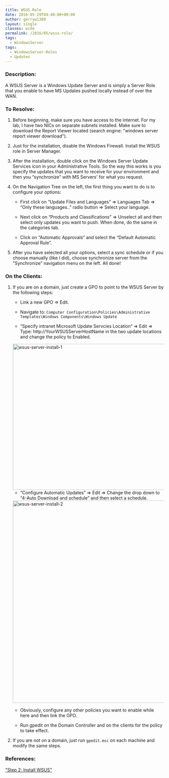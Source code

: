 ```yaml
---
title: WSUS Role
date: 2016-05-29T04:40:00+00:00
author: gerryw1389
layout: single
classes: wide
permalink: /2016/05/wsus-role/
tags:
  - WindowsServer
tags:
  - WindowsServer-Roles
  - Updates
---
```

<!--more-->

### Description:

A WSUS Server is a Windows Update Server and is simply a Server Role that you enable to have MS Updates pushed locally instead of over the WAN.

### To Resolve:

1. Before beginning, make sure you have access to the internet. For my lab, I have two NICs on separate subnets installed. Make sure to download the Report Viewer located (search engine: "windows server report viewer download").

2. Just for the installation, disable the Windows Firewall. Install the WSUS role in Server Manager.

3. After the installation, double click on the Windows Server Update Services icon in your Administrative Tools. So the way this works is you specify the updates that you want to receive for your environment and then you &#8220;synchronize&#8221; with MS Servers' for what you request.

4. On the Navigation Tree on the left, the first thing you want to do is to configure your options:

   - First click on &#8220;Update Files and Languages&#8221; => Languages Tab => &#8220;Only these languages..&#8221; radio button => Select your language.

   - Next click on &#8220;Products and Classifications&#8221; => Unselect all and then select only updates you want to push. When done, do the same in the categories tab.

   - Click on &#8220;Automatic Approvals&#8221; and select the &#8220;Default Automatic Approval Rule&#8221;.

5. After you have selected all your options, select a sync schedule or if you choose manually (like I did), choose synchronize server from the &#8220;Synchronize&#8221; navigation menu on the left. All done!

### On the Clients:

1. If you are on a domain, just create a GPO to point to the WSUS Server by the following steps:

   - Link a new GPO => Edit.

   - Navigate to: `Computer Configuration\Policies\Administrative Templates\Windows Components\Windows Update`

   - &#8220;Specify intranet Microsoft Update Servcies Location&#8221; => Edit => Type: http://YourWSUSServerHostName in the two update locations and change the policy to Enabled.

   <img class="alignnone size-full wp-image-739" src="https://automationadmin.com/assets/images/uploads/2016/09/wsus-server-install-1.png" alt="wsus-server-install-1" width="844" height="464" srcset="https://automationadmin.com/assets/images/uploads/2016/09/wsus-server-install-1.png 844w, https://automationadmin.com/assets/images/uploads/2016/09/wsus-server-install-1-300x165.png 300w, https://automationadmin.com/assets/images/uploads/2016/09/wsus-server-install-1-768x422.png 768w" sizes="(max-width: 844px) 100vw, 844px" />
   
   - &#8220;Configure Automatic Updates&#8221; => Edit => Change the drop down to &#8220;4-Auto Download and schedule&#8221; and then select a schedule.

   <img class="alignnone size-full wp-image-740" src="https://automationadmin.com/assets/images/uploads/2016/09/wsus-server-install-2.png" alt="wsus-server-install-2" width="702" height="643" srcset="https://automationadmin.com/assets/images/uploads/2016/09/wsus-server-install-2.png 702w, https://automationadmin.com/assets/images/uploads/2016/09/wsus-server-install-2-300x275.png 300w" sizes="(max-width: 702px) 100vw, 702px" />
   
   - Obviously, configure any other policies you want to enable while here and then link the GPO.

   - Run gpedit on the Domain Controller and on the clients for the policy to take effect.

1. If you are not on a domain, just run `gpedit.msc` on each machine and modify the same steps.

### References:

["Step 2: Install WSUS"](https://technet.microsoft.com/en-us/library/cc720523(v=ws.10).aspx)